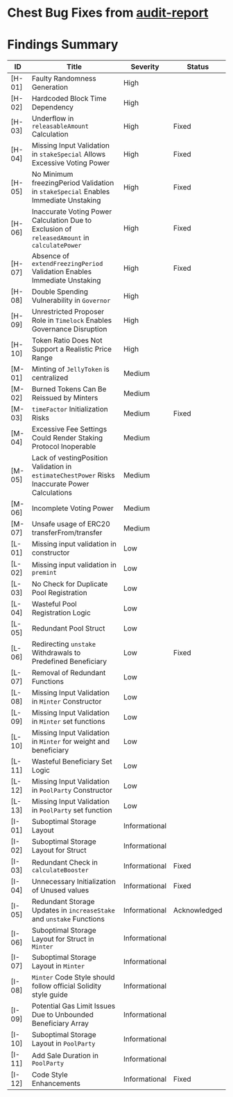 # Chest Bug Fixes from [audit-report](https://github.com/MVPWorkshop/jelly-verse-contracts/blob/feat/JELLY-936/audit/report.md)

# Findings Summary

| ID     | Title                                                                                          | Severity      | Status       |
| ------ | ---------------------------------------------------------------------------------------------- | ------------- | ------------ |
| [H-01] | Faulty Randomness Generation                                                                   | High          |              |
| [H-02] | Hardcoded Block Time Dependency                                                                | High          |              |
| [H-03] | Underflow in `releasableAmount` Calculation                                                    | High          | Fixed        |
| [H-04] | Missing Input Validation in `stakeSpecial` Allows Excessive Voting Power                       | High          | Fixed        |
| [H-05] | No Minimum freezingPeriod Validation in `stakeSpecial` Enables Immediate Unstaking             | High          | Fixed        |
| [H-06] | Inaccurate Voting Power Calculation Due to Exclusion of `releasedAmount` in `calculatePower`   | High          | Fixed        |
| [H-07] | Absence of `extendFreezingPeriod` Validation Enables Immediate Unstaking                       | High          | Fixed        |
| [H-08] | Double Spending Vulnerability in `Governor`                                                    | High          |              |
| [H-09] | Unrestricted Proposer Role in `Timelock` Enables Governance Disruption                         | High          |              |
| [H-10] | Token Ratio Does Not Support a Realistic Price Range                                           | High          |              |
| [M-01] | Minting of `JellyToken` is centralized                                                         | Medium        |              |
| [M-02] | Burned Tokens Can Be Reissued by Minters                                                       | Medium        |              |
| [M-03] | `timeFactor` Initialization Risks                                                              | Medium        | Fixed        |
| [M-04] | Excessive Fee Settings Could Render Staking Protocol Inoperable                                | Medium        |              |
| [M-05] | Lack of vestingPosition Validation in `estimateChestPower` Risks Inaccurate Power Calculations | Medium        |              |
| [M-06] | Incomplete Voting Power                                                                        | Medium        |              |
| [M-07] | Unsafe usage of ERC20 transferFrom/transfer                                                    | Medium        |              |
| [L-01] | Missing input validation in constructor                                                        | Low           |              |
| [L-02] | Missing input validation in `premint`                                                          | Low           |              |
| [L-03] | No Check for Duplicate Pool Registration                                                       | Low           |              |
| [L-04] | Wasteful Pool Registration Logic                                                               | Low           |              |
| [L-05] | Redundant Pool Struct                                                                          | Low           |              |
| [L-06] | Redirecting `unstake` Withdrawals to Predefined Beneficiary                                    | Low           | Fixed        |
| [L-07] | Removal of Redundant Functions                                                                 | Low           |              |
| [L-08] | Missing Input Validation in `Minter` Constructor                                               | Low           |              |
| [L-09] | Missing Input Validation in `Minter` set functions                                             | Low           |              |
| [L-10] | Missing Input Validation in `Minter` for weight and beneficiary                                | Low           |              |
| [L-11] | Wasteful Beneficiary Set Logic                                                                 | Low           |              |
| [L-12] | Missing Input Validation in `PoolParty` Constructor                                            | Low           |              |
| [L-13] | Missing Input Validation in `PoolParty` set function                                           | Low           |              |
| [I-01] | Suboptimal Storage Layout                                                                      | Informational |              |
| [I-02] | Suboptimal Storage Layout for Struct                                                           | Informational |              |
| [I-03] | Redundant Check in `calculateBooster`                                                          | Informational | Fixed        |
| [I-04] | Unnecessary Initialization of Unused values                                                    | Informational | Fixed        |
| [I-05] | Redundant Storage Updates in `increaseStake` and `unstake` Functions                           | Informational | Acknowledged |
| [I-06] | Suboptimal Storage Layout for Struct in `Minter`                                               | Informational |              |
| [I-07] | Suboptimal Storage Layout in `Minter`                                                          | Informational |              |
| [I-08] | `Minter` Code Style should follow official Solidity style guide                                | Informational |              |
| [I-09] | Potential Gas Limit Issues Due to Unbounded Beneficiary Array                                  | Informational |              |
| [I-10] | Suboptimal Storage Layout in `PoolParty`                                                       | Informational |              |
| [I-11] | Add Sale Duration in `PoolParty`                                                               | Informational |              |
| [I-12] | Code Style Enhancements                                                                        | Informational | Fixed        |

